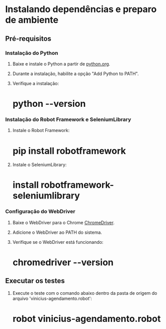 # Instalando dependências e preparo de ambiente

## Pré-requisitos

### Instalação do Python
1. Baixe e instale o Python a partir de [python.org](https://www.python.org/downloads/).
2. Durante a instalação, habilite a opção "Add Python to PATH".
3. Verifique a instalação:

   # python --version

### Instalação do Robot Framework e SeleniumLibrary
1. Instale o Robot Framework:

   # pip install robotframework

2. Instale o SeleniumLibrary:

   # install robotframework-seleniumlibrary

### Configuração do WebDriver
1. Baixe o WebDriver para o Chrome [ChromeDriver](https://chromedriver.chromium.org/downloads).
2. Adicione o WebDriver ao PATH do sistema.
3. Verifique se o WebDriver está funcionando:
   
   # chromedriver --version
   

## Executar os testes
1. Execute o teste com o comando abaixo dentro da pasta de origem do arquivo 'vinicius-agendamento.robot':
  
   # robot vinicius-agendamento.robot
   
